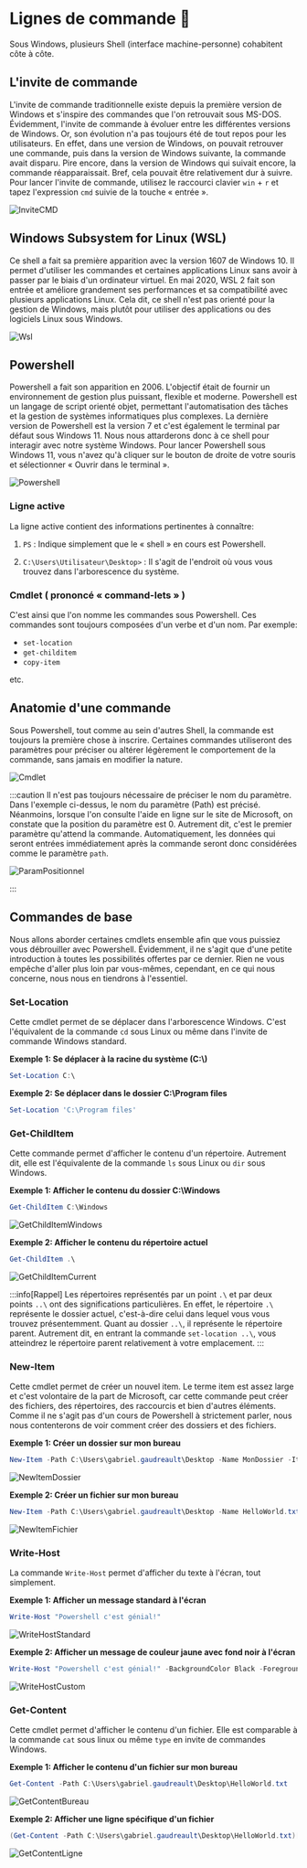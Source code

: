 # Lignes de commande 🤖

Sous Windows, plusieurs Shell (interface machine-personne) cohabitent côte à côte.

## L'invite de commande

L'invite de commande traditionnelle existe depuis la première version de Windows et s'inspire des commandes que l'on retrouvait sous MS-DOS. Évidemment, l'invite de commande à évoluer entre les différentes versions de Windows. Or, son évolution n'a pas toujours été de tout repos pour les utilisateurs. En effet, dans une version de Windows, on pouvait retrouver une commande, puis dans la version de Windows suivante, la commande avait disparu. Pire encore, dans la version de Windows qui suivait encore, la commande réapparaissait. Bref, cela pouvait être relativement dur à suivre. Pour lancer l'invite de commande, utilisez le raccourci clavier `win` + `r` et tapez l'expression `cmd` suivie de la touche « entrée ».

![InviteCMD](./Assets/04/cmd.png)

## Windows Subsystem for Linux (WSL)

Ce shell a fait sa première apparition avec la version 1607 de Windows 10. Il permet d'utiliser les commandes et certaines applications Linux sans avoir à passer par le biais d'un ordinateur virtuel. En mai 2020, WSL 2 fait son entrée et améliore grandement ses performances et sa compatibilité avec plusieurs applications Linux. Cela dit, ce shell n'est pas orienté pour la gestion de Windows, mais plutôt pour utiliser des applications ou des logiciels Linux sous Windows.

![Wsl](./Assets/04/wsl.png)

## Powershell

Powershell a fait son apparition en 2006. L'objectif était de fournir un environnement de gestion plus puissant, flexible et moderne. Powershell est un langage de script orienté objet, permettant l'automatisation des tâches et la gestion de systèmes informatiques plus complexes. La dernière version de Powershell est la version 7 et c'est également le terminal par défaut sous Windows 11. Nous nous attarderons donc à ce shell pour interagir avec notre système Windows. Pour lancer Powershell sous Windows 11, vous n'avez qu'à cliquer sur le bouton de droite de votre souris et sélectionner « Ouvrir dans le terminal ».

![Powershell](./Assets/04/ps.png)

### Ligne active

La ligne active contient des informations pertinentes à connaître:

1. `PS` : Indique simplement que le « shell » en cours est Powershell.

2. `C:\Users\Utilisateur\Desktop>` : Il s'agit de l'endroit où vous vous trouvez dans l'arborescence du système.

### Cmdlet ( prononcé « command-lets » )

C'est ainsi que l'on nomme les commandes sous Powershell. Ces commandes sont toujours composées d'un verbe et d'un nom. Par exemple: 
- `set-location`
- `get-childitem`
- `copy-item`

etc.

## Anatomie d'une commande

Sous Powershell, tout comme au sein d'autres Shell, la commande est toujours la première chose à inscrire. Certaines commandes utiliseront des paramètres pour préciser ou altérer légèrement le comportement de la commande, sans jamais en modifier la nature.

![Cmdlet](./Assets/04/cmdlet.png)

:::caution
Il n'est pas toujours nécessaire de préciser le nom du paramètre. Dans l'exemple ci-dessus, le nom du paramètre (Path) est précisé. Néanmoins, lorsque l'on consulte l'aide en ligne sur le site de Microsoft, on constate que la position du paramètre est 0. Autrement dit, c'est le premier paramètre qu'attend la commande. Automatiquement, les données qui seront entrées immédiatement après la commande seront donc considérées comme le paramètre `path`.

![ParamPositionnel](./Assets/04/PositionParam.png)

:::

## Commandes de base

Nous allons aborder certaines cmdlets ensemble afin que vous puissiez vous débrouiller avec Powershell. Évidemment, il ne s'agit que d'une petite introduction à toutes les possibilités offertes par ce dernier. Rien ne vous empêche d'aller plus loin par vous-mêmes, cependant, en ce qui nous concerne, nous nous en tiendrons à l'essentiel.

### Set-Location

Cette cmdlet permet de se déplacer dans l'arborescence Windows. C'est l'équivalent de la commande `cd` sous Linux ou même dans l'invite de commande Windows standard.

**Exemple 1: Se déplacer à la racine du système (C:\\)**

```powershell
Set-Location C:\
```

**Exemple 2: Se déplacer dans le dossier C:\Program files**

```powershell
Set-Location 'C:\Program files'
```

### Get-ChildItem

Cette commande permet d'afficher le contenu d'un répertoire. Autrement dit, elle est l'équivalente de la commande `ls` sous Linux ou `dir` sous Windows.

**Exemple 1: Afficher le contenu du dossier C:\Windows**

```powershell
Get-ChildItem C:\Windows
```

![GetChildItemWindows](./Assets/04/ChildItemWindows.png)

**Exemple 2: Afficher le contenu du répertoire actuel**

```powershell
Get-ChildItem .\
```

![GetChildItemCurrent](./Assets/04/ChildItemCurrent.png)

:::info[Rappel]
Les répertoires représentés par un point `.\` et par deux points `..\` ont des significations particulières. En effet, le répertoire `.\` représente le dossier actuel, c'est-à-dire celui dans lequel vous vous trouvez présentemment. Quant au dossier `..\`, il représente le répertoire parent. Autrement dit, en entrant la commande `set-location ..\`, vous atteindrez le répertoire parent relativement à votre emplacement.
:::

### New-Item

Cette cmdlet permet de créer un nouvel item. Le terme item est assez large et c'est volontaire de la part de Microsoft, car cette commande peut créer des fichiers, des répertoires, des raccourcis et bien d'autres éléments. Comme il ne s'agit pas d'un cours de Powershell à strictement parler, nous nous contenterons de voir comment créer des dossiers et des fichiers.

**Exemple 1: Créer un dossier sur mon bureau**

```Powershell
New-Item -Path C:\Users\gabriel.gaudreault\Desktop -Name MonDossier -ItemType Directory
```

![NewItemDossier](./Assets/04/NewItemDossier.png)

**Exemple 2: Créer un fichier sur mon bureau**

```powershell
New-Item -Path C:\Users\gabriel.gaudreault\Desktop -Name HelloWorld.txt -ItemType File
```

![NewItemFichier](./Assets/04/NewItemFichier.png)

### Write-Host

La commande `Write-Host` permet d'afficher du texte à l'écran, tout simplement.

**Exemple 1: Afficher un message standard à l'écran**

```powershell
Write-Host "Powershell c'est génial!"
```

![WriteHostStandard](./Assets/04/WriteHostStandard.png)

**Exemple 2: Afficher un message de couleur jaune avec fond noir à l'écran**

```powershell
Write-Host "Powershell c'est génial!" -BackgroundColor Black -ForegroundColor Yellow
```

![WriteHostCustom](./Assets/04/WriteHostBlackNYellow.png)

### Get-Content

Cette cmdlet permet d'afficher le contenu d'un fichier. Elle est comparable à la commande `cat` sous linux ou même `type` en invite de commandes Windows.

**Exemple 1: Afficher le contenu d'un fichier sur mon bureau**

```powershell
Get-Content -Path C:\Users\gabriel.gaudreault\Desktop\HelloWorld.txt
```
![GetContentBureau](./Assets/04/GetContentBureau.png)

**Exemple 2: Afficher une ligne spécifique d'un fichier**

```powershell
(Get-Content -Path C:\Users\gabriel.gaudreault\Desktop\HelloWorld.txt)[1]
```

![GetContentLigne](./Assets/04/GetContentLigne.png)